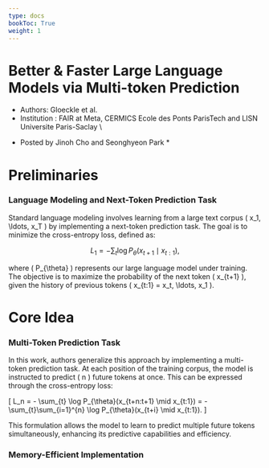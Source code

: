 ```yaml
---
type: docs
bookToc: True
weight: 1
---
```


# Better & Faster Large Language Models via Multi-token Prediction
- Authors: Gloeckle et al. 
- Institution : FAIR at Meta, CERMICS Ecole des Ponts ParisTech and LISN Universite Paris-Saclay \\
* Posted by Jinoh Cho and Seonghyeon Park *
  
# Preliminaries

### Language Modeling and Next-Token Prediction Task

Standard language modeling involves learning from a large text corpus \( x_1, \ldots, x_T \) by implementing a next-token prediction task. The goal is to minimize the cross-entropy loss, defined as:

$$ 
L_1 = - \sum_{t} \log P_{\theta}(x_{t+1} \mid x_{t:1}), 
$$

where \( P_{\theta} \) represents our large language model under training. The objective is to maximize the probability of the next token \( x_{t+1} \), given the history of previous tokens \( x_{t:1} = x_t, \ldots, x_1 \).

# Core Idea

### Multi-Token Prediction Task 

In this work, authors generalize this approach by implementing a multi-token prediction task. At each position of the training corpus, the model is instructed to predict \( n \) future tokens at once. This can be expressed through the cross-entropy loss:

\[ 
L_n = - \sum_{t} \log P_{\theta}(x_{t+n:t+1} \mid x_{t:1}) = - \sum_{t}\sum_{i=1}^{n} \log P_{\theta}(x_{t+i} \mid x_{t:1}). 
\]

This formulation allows the model to learn to predict multiple future tokens simultaneously, enhancing its predictive capabilities and efficiency.

### Memory-Efficient Implementation

